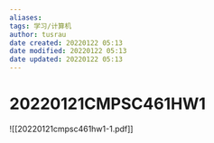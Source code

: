 ```yaml
---
aliases: 
tags: 学习/计算机
author: tusrau
date created: 20220122 05:13
date modified: 20220122 05:13
date updated: 20220122 05:13
---
```


# 20220121CMPSC461HW1

![[20220121cmpsc461hw1-1.pdf]]
